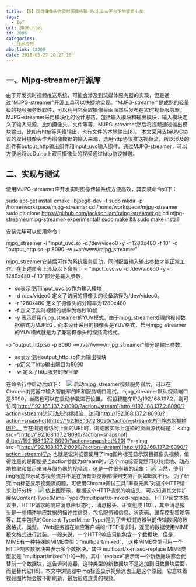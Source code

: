 ```yaml
---
title: 【5】双目摄像头的实时图像传输-Pcduino平台下的智能小车
tags:
  - IoT
url: 2096.html
id: 2096
categories:
  - 技术应用
abbrlink: 22200
date: 2018-03-27 20:27:16
---
```


一、Mjpg-streamer开源库
------------------

由于开发实时视频推送系统，可能会涉及到流媒体服务器的实现，但是通过“MJPG-streamer”开源工具可以快捷地实现。“MJPG-streamer”是成熟的轻量级的视频服务器软件，可以利用它获取摄像头画面然后发布在实时视频服务器。MJPG-streamer采用模块化的设计思路，包括输入模块和输出模块，输入模块定义了输入来源，比如摄像头、文件等等，MJPG-streamer然后将视频通过输出模块输出，比如有http等网络输出，也有文件的本地输出\[8\]。 本文采用支持UVC协议的双目摄像头作为图像数据的输入来源，选用http协议推送视频流，所以涉及的组件有output\_http输出组件和input\_uvc输入组件。通过MJPG-streamer，可以方便地将pcDuino上双目摄像头的视频通过http协议推送。

二、实现与测试
-------

使用MJPG-streamer库开发实时图像传输系统方便高效，其安装命令如下：

sudo apt-get install cmake libjpeg8-dev -f
sudo mkdir -p /home/workspace/mjpg-streamer
cd /home/workspace/mjpg-streamer
sudo git clone https://github.com/jacksonliam/mjpg-streamer.git
cd mjpg-streamer/mjpg-streamer-experimental/
sudo make && sudo make install

安装完毕可以使用命令：

mjpg\_streamer -i "input\_uvc.so -d /dev/video0 -y -r 1280x480 -f 10" -o "output\_http.so -p 8090 -w /var/www/mjpg\_streamer"

mjpg\_streamer安装后可作为系统服务启动，同时配置输入输出参数才能正常工作。在上述命令上涉及以下命令： -i "input\_uvc.so -d /dev/video0 -y -r 1280x480 -f 10"部分是输入参数，

*   so表示使用input_uvc.so作为输入模块
*   -d /dev/video0 定义了访问的摄像头的设备路径为/dev/video0。
*   -r 1280x480 定义了摄像头的分辨率为1280x480
*   -f 定义了实时视频的帧率为每秒10帧
*   -y 表示启用mjpg\_streamer的YUV模式。由于mjpg\_streamer处理的视频数据格式为MJPEG，而本设计采用的摄像头是YUV格式，启用mjpg_streamer的YUV模式就是为了兼容摄像头的视频流格式。

-o "output\_http.so -p 8090 -w /var/www/mjpg\_streamer"部分是输出参数，

*   so表示使用output_http.so作为输出模块
*   -p定义了http输出端口为8090
*   -w 定义了http服务的根目录

在命令行中启动后如下：   [![](http://wangbaiyuan.cn/wp-content/uploads/2018/03/Picture1-6.png)](http://wangbaiyuan.cn/wp-content/uploads/2018/03/Picture1-6.png) 启动mjpg\_streamer视频服务器后，可以在Chrome浏览器中输入智能车的IP和服务端口测试。mjpg\_streamer默认视频端口是8090，当然也可以在启动参数进行设置。 假设智能车IP为192.168.137.2，则可访问[http://192.168.137.2:8090/?action=stream](http://192.168.137.2:8090/?action=stream)访问动态的视频流，访问[http://192.168.137.2:8090/?action=snapshot](http://192.168.137.2:8090/?action=stream)访问静态的抓拍图片。 当在浏览器访问上面的URL时，浏览器实际上渲染的页面源代码是： <img src=”[http://192.168.137.2:8090/?action=snapshot](http://192.168.137.2:8090/?action=snapshot%20) ”/\> <img src=”[http://192.168.137.2:8090/?action=stream](http://192.168.137.2:8090/?action=stream)”/\> 也就是说浏览器使用了img图片标签显示双目摄像头视频，值得注意的是即使是当action参数为stream时，这个img标签竟然可以持续地、动态地拉取和显示来自与服务器的视频流，这是一件很有趣的现象： [![](http://wangbaiyuan.cn/wp-content/uploads/2018/03/Picture2-1.png)](http://wangbaiyuan.cn/wp-content/uploads/2018/03/Picture2-1.png) 当然，使用img标签显示动态视频流并不是在所有浏览器都得到支持，例如IE就不行。 为了研究img标签显示视频流问题，可使用Chrome调试工具“审查元素”对这个HTTP请求进行分析： [![](http://wangbaiyuan.cn/wp-content/uploads/2018/03/Picture1-7.png)](http://wangbaiyuan.cn/wp-content/uploads/2018/03/Picture1-7.png) 依上图所示，根据这个HTTP请求的响应头，可以知道其文件扩展名Content-Type(Mime-Type)为multipart/x-mixed-replace。 HTTP超文本协议中，HTTP请求的响应消息由状态行、消息报头、正文组成 \[10\] ，其中消息报头是一些描述响应数据的描述性信息，包括服务器信息、状态码、缓存控制策略等等，其中包括的Content-Type(Mime-Type)是为了告知浏览器当前传输数据的数据格式、类型。 Web服务器在响应客户端的HTTP请求时，返回的数据使用MIME报文格式进行封装。一般来说，一个HTTP响应只能包含一个数据块，但是，MIME有一种特殊的MIME类型：“multipart/mixed”， 这种MIME类型可用一个HTTP响应数据块来表示多个数据块。其中 multipart/x-mixed-replace MIME类型就是 “multipart/mixed”中的一种，其中 “replace”表示每一个新数据块都会代替前一个数据块，这告诉浏览器，这种类型的新数据块不是追加到旧数据块后面，而是替代它\[15\]。本文中浏览器中img标签显示视频流也正是这个原因，它意味着视频图片帧会被不断刷新，最后形成连贯的视频。